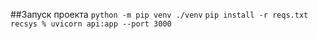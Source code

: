 ##Запуск проекта
`python -m pip venv ./venv`
`pip install -r reqs.txt`
`recsys % uvicorn api:app --port 3000`  